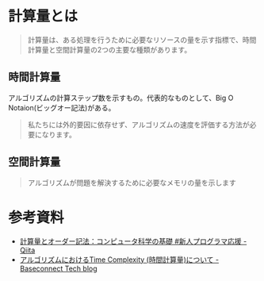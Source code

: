 # 計算量とは
> 計算量は、ある処理を行うために必要なリソースの量を示す指標で、時間計算量と空間計算量の2つの主要な種類があります。

## 時間計算量
アルゴリズムの計算ステップ数を示すもの。代表的なものとして、Big O Notaion(ビッグオー記法)がある。
> 私たちには外的要因に依存せず、アルゴリズムの速度を評価する方法が必要になります。

## 空間計算量
> アルゴリズムが問題を解決するために必要なメモリの量を示します

# 参考資料
- [計算量とオーダー記法：コンピュータ科学の基礎 #新人プログラマ応援 - Qiita](https://qiita.com/_shun/items/8be65f63142a875c136d)
- [アルゴリズムにおけるTime Complexity (時間計算量)について - Baseconnect Tech blog](https://techblog.baseconnect.in/entry/2022/04/28/145018)
